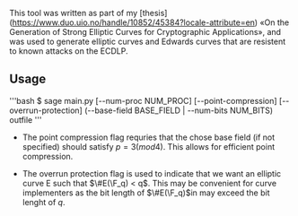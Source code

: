 This tool was written as part of my [thesis] (https://www.duo.uio.no/handle/10852/45384?locale-attribute=en)
«On the Generation of Strong Elliptic Curves for Cryptographic Applications»,
and was used to generate elliptic curves and Edwards curves that are resistent
to known attacks on the ECDLP.


## Usage
'''bash
$ sage main.py [--num-proc NUM\_PROC] [--point-compression]
               [--overrun-protection]
               (--base-field BASE_FIELD | --num-bits NUM_BITS)
               outfile
'''

* The point compression flag requries that the chose base field (if not
specified) should satisfy $p = 3 (mod 4)$. This allows for efficient point
compression.

* The overrun protection flag is used to indicate that we want an elliptic curve
E such that $\#E(\F_q) < q$. This may be convenient for curve implementers as
the bit length of $\#E(\F_q)$in may exceed the bit lenght of $q$.

